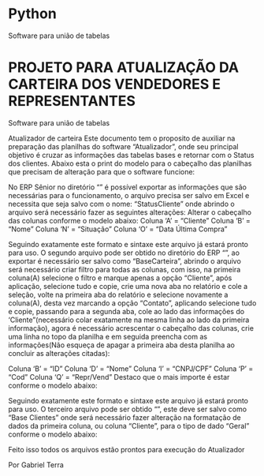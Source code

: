 # Python
Software para união de tabelas

# PROJETO PARA ATUALIZAÇÃO DA CARTEIRA DOS VENDEDORES E REPRESENTANTES  #


Software para união de tabelas

Atualizador de carteira
Este documento tem o proposito de auxiliar na preparação das planilhas do software “Atualizador”, onde seu principal objetivo é cruzar as informações das tabelas bases e retornar com o Status dos clientes.
Abaixo esta o print do modelo para o cabeçalho das planilhas que precisam de alteração para que o software funcione:

No ERP Sênior no diretório “” é possível exportar as informações que são necessárias para o funcionamento, o arquivo precisa ser salvo em Excel e necessita que seja salvo com o nome: “StatusCliente” onde abrindo o arquivo será necessário fazer as seguintes alterações:
Alterar o cabeçalho das colunas conforme o modelo abaixo:
Coluna ‘A’ = “Cliente”
Coluna ‘B’ = “Nome”
Coluna ‘N’ = “Situação”
Coluna ‘O’ = “Data Última Compra”
 
Seguindo exatamente este formato e sintaxe este arquivo já estará pronto para uso.
O segundo arquivo pode ser obtido no diretório do ERP “”, ao exportar é necessário ser salvo como “BaseCarteira”, abrindo o arquivo será necessário criar filtro para todas as colunas, com isso, na primeira coluna(A) selecione o filtro e marque apenas a opção “Cliente”, após aplicação, selecione tudo e copie, crie uma nova aba no relatório e cole a seleção, volte na primeira aba do relatório e selecione novamente a coluna(A), desta vez marcando a opção “Contato”, aplicando selecione tudo e copie, passando para a segunda aba, cole ao lado das informações do ‘Cliente”(necessário colar exatamente na mesma linha ao lado da primeira informação), agora é necessário acrescentar o cabeçalho das colunas, crie uma linha no topo da planilha e em seguida preencha com as informações(Não esqueça de apagar a primeira aba desta planilha ao concluir as alterações citadas):

Coluna ‘B’ = “ID”
Coluna ‘D’ = “Nome”
Coluna ‘I’ = “CNPJ/CPF”
Coluna ‘P’ = “Cod”
Coluna ‘Q’ = “Repr/Vend”
Destaco que o mais importe é estar conforme o modelo abaixo:
 
Seguindo exatamente este formato e sintaxe este arquivo já estará pronto para uso.
O terceiro arquivo pode ser obtido “”, este deve ser salvo como “Base Clientes” onde será necessário fazer alteração na formatação de dados da primeira coluna, ou coluna “Cliente”, para o tipo de dado “Geral” conforme o modelo abaixo:
 

  

Feito isso todos os arquivos estão prontos para execução do Atualizador


Por Gabriel Terra
